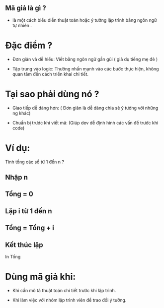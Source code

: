 ## Mã giả là gì ?

- là một cách biểu diễn thuật toán hoặc ý tưởng lập trình bằng ngôn ngữ tự nhiên .

# Đặc điểm ?

- Đơn giản và dễ hiểu:
  Viết bằng ngôn ngữ gần gũi ( giả dụ tiếng mẹ đẻ )

- Tập trung vào logic:
  Thường nhấn mạnh vào các bước thực hiện, không quan tâm đến cách triển khai chi tiết.

# Tại sao phải dùng nó ?

- Giao tiếp dễ dàng hơn: ( Đơn giản là dễ dàng chia sẻ ý tưởng với những ng khác)

- Chuẩn bị trước khi viết mã: (Giúp dev dễ định hình các vấn đề trước khi code)

# Ví dụ:

Tính tổng các số từ 1 đến n ?

Nhập n
----------------
Tổng = 0
-----------------
Lặp i từ 1 đến n
------------------
Tổng = Tổng + i
---------------
Kết thúc lặp
----------------
In Tổng

# Dùng mã giả khi:

- Khi cần mô tả thuật toán chi tiết trước khi lập trình.

- Khi làm việc với nhóm lập trình viên để trao đổi ý tưởng.
